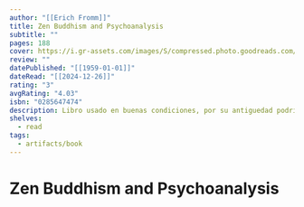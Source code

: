 ```yaml
---
author: "[[Erich Fromm]]"
title: Zen Buddhism and Psychoanalysis
subtitle: ""
pages: 188
cover: https://i.gr-assets.com/images/S/compressed.photo.goodreads.com/books/1355392804l/25493.jpg
review: ""
datePublished: "[[1959-01-01]]"
dateRead: "[[2024-12-26]]"
rating: "3"
avgRating: "4.03"
isbn: "0285647474"
description: Libro usado en buenas condiciones, por su antiguedad podria contener señales normales de uso
shelves:
  - read
tags:
  - artifacts/book
---
```

#  Zen Buddhism and Psychoanalysis
